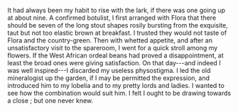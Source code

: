 It had always been my habit to rise with the lark, if there was one going up at about nine. A confirmed botulist, I first arranged with Flora that there should be seven of the long stout shapes rosily bursting from the exquisite, taut but not too elastic brown at breakfast. I trusted they would not taste of Flora and the country-green. Then with whetted appetite, and after an unsatisfactory visit to the spareroom, I went for a quick stroll among my flowers. If the West African ordeal beans had proved a disappointment, at least the broad ones were giving satisfaction. On that day---and indeed I was well inspired---I discarded my useless physostigma. I led the old mineralogist up the garden, if I may be permitted the expression, and introduced him to my lobelia and to my pretty lords and ladies. I wanted to see how the combination would suit him. I felt I ought to be drawing towards a close ; but one never knew.